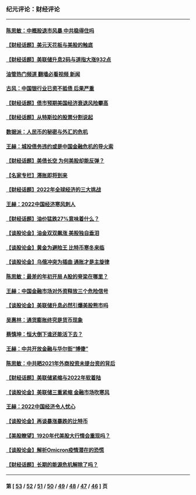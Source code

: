 ### 纪元评论：财经评论
---
#### [陈思敏：中概股退市风暴 中共稳得住吗](../../pages/nsc1026/n13738978.md?05200330) 
#### [【财经话题】美元天花板与美股的触底](../../pages/nsc1026/n13736495.md?05200330) 
#### [【财经话题】美联储升息2码与道指大涨932点](../../pages/nsc1026/n13727377.md?05200330) 
#### [油管热门频道 翻墙必看视频 新闻](ok?05200330)
#### [古风：中国银行业已资不抵债 后果严重](../../pages/nsc1026/n13726111.md?05200330) 
#### [【财经话题】债市预期美国经济衰退风险攀高](../../pages/nsc1026/n13698043.md?05200330) 
#### [【财经话题】从特斯拉的股票分割说起](../../pages/nsc1026/n13679733.md?05200330) 
#### [数据派：人民币的秘密与外汇的危机](../../pages/nsc1026/n13667092.md?05200330) 
#### [王赫：城投债务违约或是中国金融危机的导火索](../../pages/nsc1026/n13665322.md?05200330) 
#### [【财经话题】美债长空 为何美股却能反弹？](../../pages/nsc1026/n13665895.md?05200330) 
#### [【名家专栏】滞胀即将到来](../../pages/nsc1026/n13658171.md?05200330) 
#### [【财经话题】2022年全球经济的三大挑战](../../pages/nsc1026/n13654423.md?05200330) 
#### [王赫：2022中国经济寒风刺人](../../pages/nsc1026/n13651403.md?05200330) 
#### [【财经话题】油价猛跌27%意味着什么？](../../pages/nsc1026/n13648767.md?05200330) 
#### [【谈股论金】油金双双飙涨 美股独自垂泪](../../pages/nsc1026/n13631742.md?05200330) 
#### [【谈股论金】黄金为避险王 比特币寒冬来临](../../pages/nsc1026/n13600406.md?05200330) 
#### [【谈股论金】乌俄冲突为插曲 通胀才是主旋律](../../pages/nsc1026/n13576797.md?05200330) 
#### [陈思敏：最差的年初开局 A股的脊梁在哪里？](../../pages/nsc1026/n13558359.md?05200330) 
#### [王赫：中国金融市场对外资释放三个危险信号](../../pages/nsc1026/n13546389.md?05200330) 
#### [【谈股论金】美联储升息必然引爆美股熊市吗](../../pages/nsc1026/n13519194.md?05200330) 
#### [吴惠林：通货膨胀终究是货币现象](../../pages/nsc1026/n13512979.md?05200330) 
#### [蔡慎坤：恒大倒下谁还能活下去？](../../pages/nsc1026/n13501831.md?05200330) 
#### [王赫：中共开放金融与华尔街“博傻”](../../pages/nsc1026/n13501138.md?05200330) 
#### [陈思敏：中共晒2021年外商投资未提台资的背后](../../pages/nsc1026/n13501057.md?05200330) 
#### [【财经话题】美联储紧缩与2022年软着陆](../../pages/nsc1026/n13498354.md?05200330) 
#### [【谈股论金】美联储三重紧缩 金融市场吹寒风](../../pages/nsc1026/n13487202.md?05200330) 
#### [王赫：2022中国经济令人忧心](../../pages/nsc1026/n13480433.md?05200330) 
#### [【谈股论金】再谈暴涨暴跌的比特币](../../pages/nsc1026/n13428036.md?05200330) 
#### [【美股瞭望】1920年代美股大行情会重现吗？](../../pages/nsc1026/n13425425.md?05200330) 
#### [【谈股论金】解析Omicron疫情潜在的恐慌](../../pages/nsc1026/n13403704.md?05200330) 
#### [【财经话题】长期的能源危机解除了吗？](../../pages/nsc1026/n13378041.md?05200330) 

---
#### 第 [ [53](./53.md?05200330) / [52](./52.md?05200330) / [51](./51.md?05200330) / [50](./50.md?05200330) / [49](./49.md?05200330) / [48](./48.md?05200330) / [47](./47.md?05200330) / [46](./46.md?05200330) ] 页
